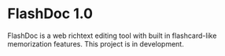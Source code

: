 # FlashDoc 1.0
FlashDoc is a web richtext editing tool with built in flashcard-like memorization features.
This project is in development.
